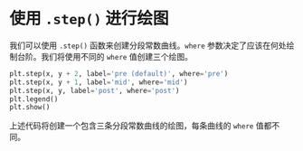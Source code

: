 # 使用 `.step()` 进行绘图

我们可以使用 `.step()` 函数来创建分段常数曲线。`where` 参数决定了应该在何处绘制台阶。我们将使用不同的 `where` 值创建三个绘图。

```python
plt.step(x, y + 2, label='pre (default)', where='pre')
plt.step(x, y + 1, label='mid', where='mid')
plt.step(x, y, label='post', where='post')
plt.legend()
plt.show()
```

上述代码将创建一个包含三条分段常数曲线的绘图，每条曲线的 `where` 值都不同。
